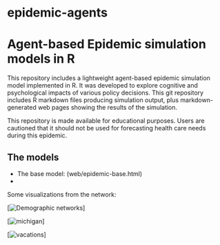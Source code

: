 # epidemic-agents

Agent-based Epidemic simulation models in R
======

This repository includes a lightweight agent-based epidemic simulation model implemented in R. It was developed to explore cognitive and psychological impacts of various policy decisions.  This git repository includes R markdown files producing simulation output, plus markdown-generated web pages showing the results of the simulation.

This repository is made available for educational purposes. Users are cautioned that it should not be used for forecasting health care needs during this epidemic.

## The models

* The base model: (web/epidemic-base.html)
*

Some visualizations from the network:

[![Demographic networks](animations/networks.gif)]

[![michigan](animations/anim.gif)]

[![vacations](animations/animation.gif)]
